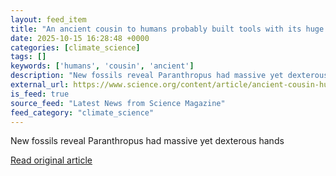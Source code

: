 ```yaml
---
layout: feed_item
title: "An ancient cousin to humans probably built tools with its huge hands"
date: 2025-10-15 16:28:48 +0000
categories: [climate_science]
tags: []
keywords: ['humans', 'cousin', 'ancient']
description: "New fossils reveal Paranthropus had massive yet dexterous hands"
external_url: https://www.science.org/content/article/ancient-cousin-humans-probably-built-tools-its-huge-hands
is_feed: true
source_feed: "Latest News from Science Magazine"
feed_category: "climate_science"
---
```


New fossils reveal Paranthropus had massive yet dexterous hands

[Read original article](https://www.science.org/content/article/ancient-cousin-humans-probably-built-tools-its-huge-hands)
